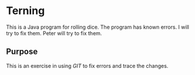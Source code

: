 # Terning
This is a Java program for rolling dice.
The program has known errors.
I will try to fix them.
Peter will try to fix them.

## Purpose
This is an exercise in using _GIT_ to fix errors and trace the changes.
